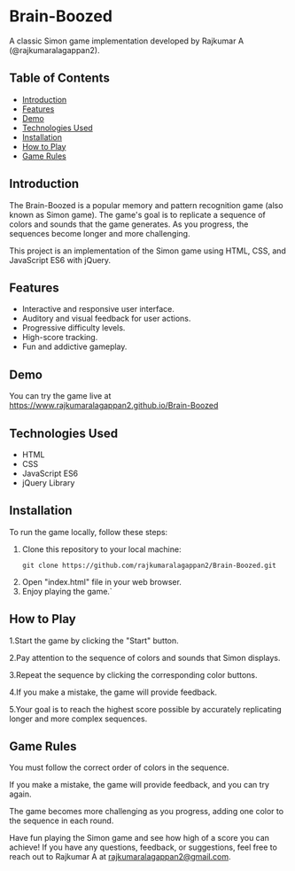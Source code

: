 # Brain-Boozed

A classic Simon game implementation developed by Rajkumar A (@rajkumaralagappan2).


## Table of Contents

- [Introduction](#introduction)
- [Features](#features)
- [Demo](#demo)
- [Technologies Used](#technologies-used)
- [Installation](#installation)
- [How to Play](#how-to-play)
- [Game Rules](#game-rules)


## Introduction

The Brain-Boozed is a popular memory and pattern recognition game (also known as Simon game). The game's goal is to replicate a sequence of colors and sounds that the game generates. As you progress, the sequences become longer and more challenging.

This project is an implementation of the Simon game using HTML, CSS, and JavaScript ES6 with jQuery.

## Features

- Interactive and responsive user interface.
- Auditory and visual feedback for user actions.
- Progressive difficulty levels.
- High-score tracking.
- Fun and addictive gameplay.

## Demo

You can try the game live at https://www.rajkumaralagappan2.github.io/Brain-Boozed

## Technologies Used

- HTML
- CSS
- JavaScript ES6
- jQuery Library

## Installation

To run the game locally, follow these steps:

1. Clone this repository to your local machine:
   ```shell | cmd
   git clone https://github.com/rajkumaralagappan2/Brain-Boozed.git

2. Open "index.html" file in your web browser.
3. Enjoy playing the game.`

## How to Play

1.Start the game by clicking the "Start" button.

2.Pay attention to the sequence of colors and sounds that Simon displays.

3.Repeat the sequence by clicking the corresponding color buttons.

4.If you make a mistake, the game will provide feedback.

5.Your goal is to reach the highest score possible by accurately replicating longer and more complex sequences.

## Game Rules

You must follow the correct order of colors in the sequence.

If you make a mistake, the game will provide feedback, and you can try again.

The game becomes more challenging as you progress, adding one color to the sequence in each round.


Have fun playing the Simon game and see how high of a score you can achieve! If you have any questions, feedback, or suggestions, feel free to reach out to Rajkumar A at rajkumaralagappan2@gmail.com.
